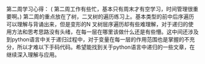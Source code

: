 ﻿第二周学习心得： ( 第二周工作有些忙，基本只有周末才有空学习，时间管理很重要啊。)
第二周的重点放在了树，二叉树的遍历练习上。基本类型的前中后序遍历可以理解与背诵出来，但是变形的N 叉树层序遍历却有些难理解，对于递归的使用方法和思考思路没有头绪，在每一层在哪里该做什么还是有些懵。这中间还涉及到python语言中关于递归过程中，对于变量在每一层的作用范围也是掌握的不充分，所以才难以下手码代码。希望能找到关于python语言中递归的一些文章，在继续深入理解与应用。

